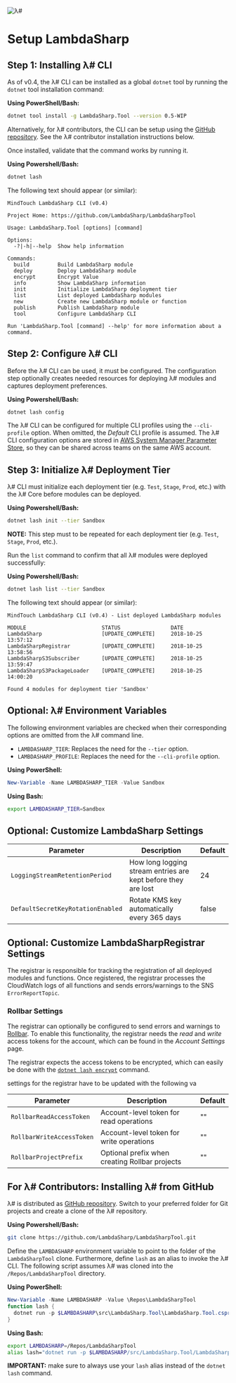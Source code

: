 ![λ#](../Docs/LambdaSharp_v2_small.png)

# Setup LambdaSharp

## Step 1: Installing λ# CLI

As of v0.4, the λ# CLI can be installed as a global `dotnet` tool by running the `dotnet` tool installation command:

__Using PowerShell/Bash:__
```bash
dotnet tool install -g LambdaSharp.Tool --version 0.5-WIP
```

Alternatively, for λ# contributors, the CLI can be setup using the [GitHub repository](https://github.com/LambdaSharp/LambdaSharpTool). See the λ# contributor installation instructions below.

Once installed, validate that the command works by running it.

__Using Powershell/Bash:__
```bash
dotnet lash
```

The following text should appear (or similar):
```
MindTouch LambdaSharp CLI (v0.4)

Project Home: https://github.com/LambdaSharp/LambdaSharpTool

Usage: LambdaSharp.Tool [options] [command]

Options:
  -?|-h|--help  Show help information

Commands:
  build         Build LambdaSharp module
  deploy        Deploy LambdaSharp module
  encrypt       Encrypt Value
  info          Show LambdaSharp information
  init          Initialize LambdaSharp deployment tier
  list          List deployed LambdaSharp modules
  new           Create new LambdaSharp module or function
  publish       Publish LambdaSharp module
  tool          Configure LambdaSharp CLI

Run 'LambdaSharp.Tool [command] --help' for more information about a command.
```

## Step 2: Configure λ# CLI

Before the λ# CLI can be used, it must be configured. The configuration step optionally creates needed resources for deploying λ# modules and captures deployment preferences.

__Using Powershell/Bash:__
```bash
dotnet lash config
```

The λ# CLI can be configured for multiple CLI profiles using the `--cli-profile` option. When omitted, the _Default_ CLI profile is assumed. The λ# CLI configuration options are stored in [AWS System Manager Parameter Store](https://docs.aws.amazon.com/systems-manager/latest/userguide/systems-manager-paramstore.html), so they can be shared across teams on the same AWS account.

## Step 3: Initialize λ# Deployment Tier

λ# CLI must initialize each deployment tier (e.g. `Test`, `Stage`, `Prod`, etc.) with the λ# Core before modules can be deployed.

__Using Powershell/Bash:__
```bash
dotnet lash init --tier Sandbox
```

__NOTE:__ This step must to be repeated for each deployment tier (e.g. `Test`, `Stage`, `Prod`, etc.).

Run the `list` command to confirm that all λ# modules were deployed successfully:

__Using Powershell/Bash:__
```bash
dotnet lash list --tier Sandbox
```

The following text should appear (or similar):
```
MindTouch LambdaSharp CLI (v0.4) - List deployed LambdaSharp modules

MODULE                        STATUS                DATE
LambdaSharp                   [UPDATE_COMPLETE]     2018-10-25 13:57:12
LambdaSharpRegistrar          [UPDATE_COMPLETE]     2018-10-25 13:58:56
LambdaSharpS3Subscriber       [UPDATE_COMPLETE]     2018-10-25 13:59:47
LambdaSharpS3PackageLoader    [UPDATE_COMPLETE]     2018-10-25 14:00:20

Found 4 modules for deployment tier 'Sandbox'
```

## Optional: λ# Environment Variables

The following environment variables are checked when their corresponding options are omitted from the λ# command line.
* `LAMBDASHARP_TIER`: Replaces the need for the `--tier` option.
* `LAMBDASHARP_PROFILE`: Replaces the need for the `--cli-profile` option.

__Using PowerShell:__
```powershell
New-Variable -Name LAMBDASHARP_TIER -Value Sandbox
```

__Using Bash:__
```bash
export LAMBDASHARP_TIER=Sandbox
```

## Optional: Customize LambdaSharp Settings

|Parameter|Description|Default|
|---|---|---|
|`LoggingStreamRetentionPeriod`|How long logging stream entries are kept before they are lost|24|
|`DefaultSecretKeyRotationEnabled`|Rotate KMS key automatically every 365 days|false|

## Optional: Customize LambdaSharpRegistrar Settings

The registrar is responsible for tracking the registration of all deployed modules and functions. Once registered, the registrar processes the CloudWatch logs of all functions and sends errors/warnings to the SNS `ErrorReportTopic`.

### Rollbar Settings

The registrar can optionally be configured to send errors and warnings to [Rollbar](https://rollbar.com/). To enable this functionality, the registrar needs the _read_ and _write_ access tokens for the account, which can be found in the _Account Settings_ page.

The registrar expects the access tokens to be encrypted, which can easily be done with the [`dotnet lash encrypt`](../src/LambdaSharp.Tool/Docs/Tool-Encrypt.md) command.

settings for the registrar have to be updated with the following va

|Parameter|Description|Default|
|---|---|---|
|`RollbarReadAccessToken`|Account-level token for read operations|""|
|`RollbarWriteAccessToken`|Account-level token for write operations|""|
|`RollbarProjectPrefix`|Optional prefix when creating Rollbar projects|""|

## For λ# Contributors: Installing λ# from GitHub

λ# is distributed as [GitHub repository](https://github.com/LambdaSharp/LambdaSharpTool). Switch to your preferred folder for Git projects and create a clone of the λ# repository.

__Using Powershell/Bash:__
```bash
git clone https://github.com/LambdaSharp/LambdaSharpTool.git
```

Define the `LAMBDASHARP` environment variable to point to the folder of the `LambdaSharpTool` clone. Furthermore, define `lash` as an alias to invoke the λ# CLI. The following script assumes λ# was cloned into the `/Repos/LambdaSharpTool` directory.

__Using PowerShell:__
```powershell
New-Variable -Name LAMBDASHARP -Value \Repos\LambdaSharpTool
function lash {
  dotnet run -p $LAMBDASHARP\src\LambdaSharp.Tool\LambdaSharp.Tool.csproj -- $args
}
```

__Using Bash:__
```bash
export LAMBDASHARP=/Repos/LambdaSharpTool
alias lash="dotnet run -p $LAMBDASHARP/src/LambdaSharp.Tool/LambdaSharp.Tool.csproj --"
```

__IMPORTANT:__ make sure to always use your  `lash` alias instead of the `dotnet lash` command.
